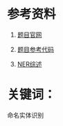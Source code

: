 

# 参考资料

1. [题目官网](https://www.cluebenchmarks.com/introduce.html)

2. [题目参考代码](https://github.com/CLUEbenchmark/CLUENER2020)

3. [NER综述](https://www.cnblogs.com/nxf-rabbit75/p/10727769.html)

# 关键词：
命名实体识别

